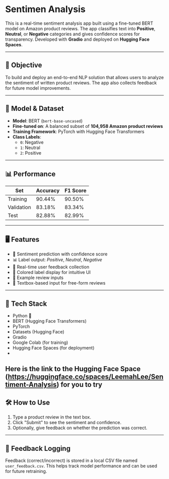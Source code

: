 # Sentimen Analysis

This is a real-time sentiment analysis app built using a fine-tuned BERT model on Amazon product reviews. The app classifies text into **Positive**, **Neutral**, or **Negative** categories and gives confidence scores for transparency. Developed with **Gradio** and deployed on **Hugging Face Spaces**.

---

## 🚀 Objective

To build and deploy an end-to-end NLP solution that allows users to analyze the sentiment of written product reviews. The app also collects feedback for future model improvements.

---

## 🧠 Model & Dataset

- **Model**: BERT (`bert-base-uncased`)
- **Fine-tuned on**: A balanced subset of **104,958 Amazon product reviews**
- **Training Framework**: PyTorch with Hugging Face Transformers
- **Class Labels**:
  - `0`: Negative
  - `1`: Neutral
  - `2`: Positive

---

## 📊 Performance

| Set        | Accuracy | F1 Score |
|------------|----------|----------|
| Training   | 90.44%   | 90.50%   |
| Validation | 83.18%   | 83.34%   |
| Test       | 82.88%   | 82.99%   |

---

## 🖥️ Features

- 📍 Sentiment prediction with confidence score
- 📊 Label output: *Positive*, *Neutral*, *Negative*
- 📝 Real-time user feedback collection
- 🎨 Colored label display for intuitive UI
- 🧪 Example review inputs
- 💬 Textbox-based input for free-form reviews

---

## 🧰 Tech Stack

- Python 🐍
- BERT (Hugging Face Transformers)
- PyTorch
- Datasets (Hugging Face)
- Gradio
- Google Colab (for training)
- Hugging Face Spaces (for deployment)
- 

## Here is the link to the Hugging Face Space (https://huggingface.co/spaces/LeemahLee/Sentiment-Analysis) for you to try

## 🛠️ How to Use

1. Type a product review in the text box.
2. Click "Submit" to see the sentiment and confidence.
3. Optionally, give feedback on whether the prediction was correct.

---

## 📝 Feedback Logging

Feedback (correct/incorrect) is stored in a local CSV file named `user_feedback.csv`. This helps track model performance and can be used for future retraining.


